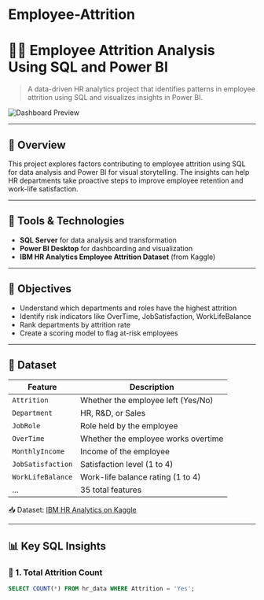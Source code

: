 # Employee-Attrition

# 🧑‍💼 Employee Attrition Analysis Using SQL and Power BI

> A data-driven HR analytics project that identifies patterns in employee attrition using SQL and visualizes insights in Power BI.

![Dashboard Preview](assets/dashboard.png) <!-- Optional: Replace with your own screenshot path -->

---

## 📌 Overview

This project explores factors contributing to employee attrition using SQL for data analysis and Power BI for visual storytelling. The insights can help HR departments take proactive steps to improve employee retention and work-life satisfaction.

---

## 🧰 Tools & Technologies

- **SQL Server** for data analysis and transformation
- **Power BI Desktop** for dashboarding and visualization
- **IBM HR Analytics Employee Attrition Dataset** (from Kaggle)

---

## 🧠 Objectives

- Understand which departments and roles have the highest attrition
- Identify risk indicators like OverTime, JobSatisfaction, WorkLifeBalance
- Rank departments by attrition rate
- Create a scoring model to flag at-risk employees

---

## 📂 Dataset

| Feature                | Description                            |
|------------------------|----------------------------------------|
| `Attrition`            | Whether the employee left (Yes/No)     |
| `Department`           | HR, R&D, or Sales                      |
| `JobRole`              | Role held by the employee              |
| `OverTime`             | Whether the employee works overtime    |
| `MonthlyIncome`        | Income of the employee                 |
| `JobSatisfaction`      | Satisfaction level (1 to 4)            |
| `WorkLifeBalance`      | Work-life balance rating (1 to 4)      |
| ...                    | 35 total features                      |

📥 Dataset: [IBM HR Analytics on Kaggle](https://www.kaggle.com/datasets/pavansubhasht/ibm-hr-analytics-attrition-dataset)

---

## 📊 Key SQL Insights

### 🔹 1. Total Attrition Count
```sql
SELECT COUNT(*) FROM hr_data WHERE Attrition = 'Yes';
